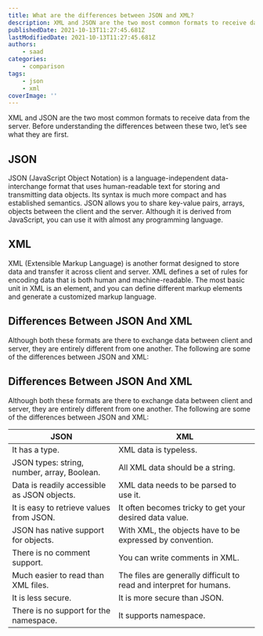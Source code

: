 ```yaml
---
title: What are the differences between JSON and XML?
description: XML and JSON are the two most common formats to receive data from the server. Before understanding the differences between these two, let’s see what they are first.
publishedDate: 2021-10-13T11:27:45.681Z
lastModifiedDate: 2021-10-13T11:27:45.681Z
authors:
    - saad
categories:
    - comparison
tags:
    - json
    - xml
coverImage: ''
---
```


<Lead>
	XML and JSON are the two most common formats to receive data from the
	server. Before understanding the differences between these two, let’s see
	what they are first.
</Lead>

## JSON

JSON (JavaScript Object Notation) is a language-independent data-interchange format that uses human-readable text for storing and transmitting data objects. Its syntax is much more compact and has established semantics. JSON allows you to share key-value pairs, arrays, objects between the client and the server. Although it is derived from JavaScript, you can use it with almost any programming language.

## XML

XML (Extensible Markup Language) is another format designed to store data and transfer it across client and server. XML defines a set of rules for encoding data that is both human and machine-readable. The most basic unit in XML is an element, and you can define different markup elements and generate a customized markup language.

## Differences Between JSON And XML

Although both these formats are there to exchange data between client and server, they are entirely different from one another. The following are some of the differences between JSON and XML:

## Differences Between JSON And XML

Although both these formats are there to exchange data between client and server, they are entirely different from one another. The following are some of the differences between JSON and XML:

| JSON                                        | XML                                                                 |
| ------------------------------------------- | ------------------------------------------------------------------- |
| It has a type.                              | XML data is typeless.                                               |
| JSON types: string, number, array, Boolean. | All XML data should be a string.                                    |
| Data is readily accessible as JSON objects. | XML data needs to be parsed to use it.                              |
| It is easy to retrieve values from JSON.    | It often becomes tricky to get your desired data value.             |
| JSON has native support for objects.        | With XML, the objects have to be expressed by convention.           |
| There is no comment support.                | You can write comments in XML.                                      |
| Much easier to read than XML files.         | The files are generally difficult to read and interpret for humans. |
| It is less secure.                          | It is more secure than JSON.                                        |
| There is no support for the namespace.      | It supports namespace.                                              |
